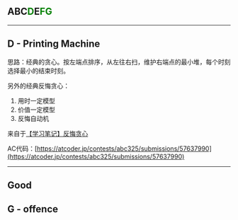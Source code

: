 ## ABC<font color=green>D</font>E<font color=green>FG</font>

---

## D - Printing Machine

思路：经典的贪心。按左端点排序，从左往右扫，维护右端点的最小堆，每个时刻选择最小的结束时刻。

另外的经典反悔贪心：

1. 用时一定模型
2. 价值一定模型
3. 反悔自动机

来自于[【学习笔记】反悔贪心](https://www.cnblogs.com/RioTian/p/14513549.html)

AC代码：[https://atcoder.jp/contests/abc325/submissions/57637990](https://atcoder.jp/contests/abc325/submissions/57637990)

---

## Good

## G - offence
